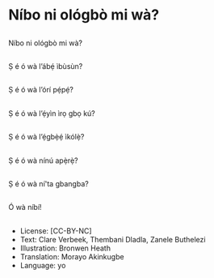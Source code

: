# Níbo ni ológbò mi wà?

##
Níbo ni ológbò mi wà?

##
Ṣ é ó wà l’ábẹ́ ìbùsùn?

##
Ṣ é ó wà l’órí pẹ́pẹ́?

##
Ṣ é ó wà l’ẹ́yìn ìrọ gbọ kú?

##
Ṣ é ó wà l’ẹ́gbẹ̀ẹ́ ìkólẹ̀?

##
Ṣ é ó wà nínú apẹ̀rẹ̀?

##
Ṣ é ó wà ní'ta gbangba?

##
Ó wà níbí!

##
* License: [CC-BY-NC]
* Text: Clare Verbeek, Thembani Dladla, Zanele Buthelezi
* Illustration: Bronwen Heath
* Translation: Morayo Akinkugbe
* Language: yo
